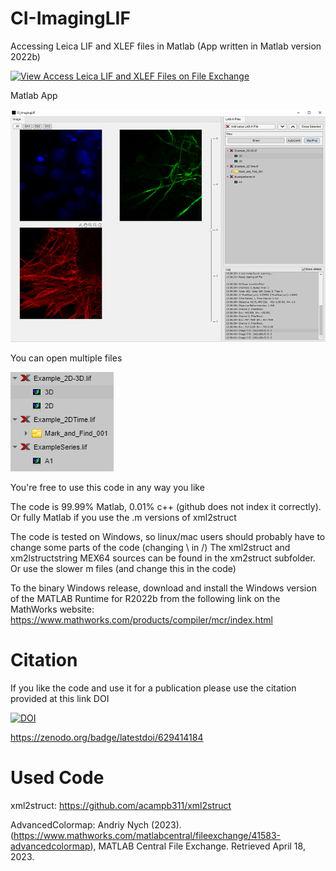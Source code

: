 # CI-ImagingLIF
Accessing Leica LIF and XLEF files in Matlab (App written in Matlab version 2022b)

[![View Access Leica LIF and XLEF Files on File Exchange](https://www.mathworks.com/matlabcentral/images/matlab-file-exchange.svg)](https://nl.mathworks.com/matlabcentral/fileexchange/48774-access-leica-lif-and-xlef-files)

Matlab App

![ScreenShot of App](https://github.com/Cellular-Imaging-Amsterdam-UMC/CI-ImagingLIF/blob/main/Screenshot.png?raw=true)

You can open multiple files

![ScreenShot of App](https://github.com/Cellular-Imaging-Amsterdam-UMC/CI-ImagingLIF/blob/main/ScreenshotDetail.png?raw=true)

You're free to use this code in any way you like

The code is 99.99% Matlab, 0.01% c++ (github does not index it correctly). Or fully Matlab if you use the .m versions of xml2struct

The code is tested on Windows, so linux/mac users should probably have to change some parts of the code (changing \ in  /)
The xml2struct and xm2lstructstring MEX64 sources can be found in the xm2struct subfolder. Or use the slower m files (and change this in the code)

To the binary Windows release, download and install the Windows version of the MATLAB Runtime for R2022b 
from the following link on the MathWorks website: https://www.mathworks.com/products/compiler/mcr/index.html

# Citation
If you like the code and use it for a publication please use the citation provided at this link DOI

[![DOI](https://zenodo.org/badge/629414184.svg)](https://zenodo.org/badge/latestdoi/629414184)

https://zenodo.org/badge/latestdoi/629414184

# Used Code
xml2struct: https://github.com/acampb311/xml2struct

AdvancedColormap: Andriy Nych (2023). (https://www.mathworks.com/matlabcentral/fileexchange/41583-advancedcolormap), MATLAB Central File Exchange. Retrieved April 18, 2023.




